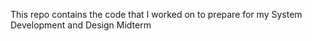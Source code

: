 This repo contains the code that I worked on to prepare for my System Development and Design Midterm
